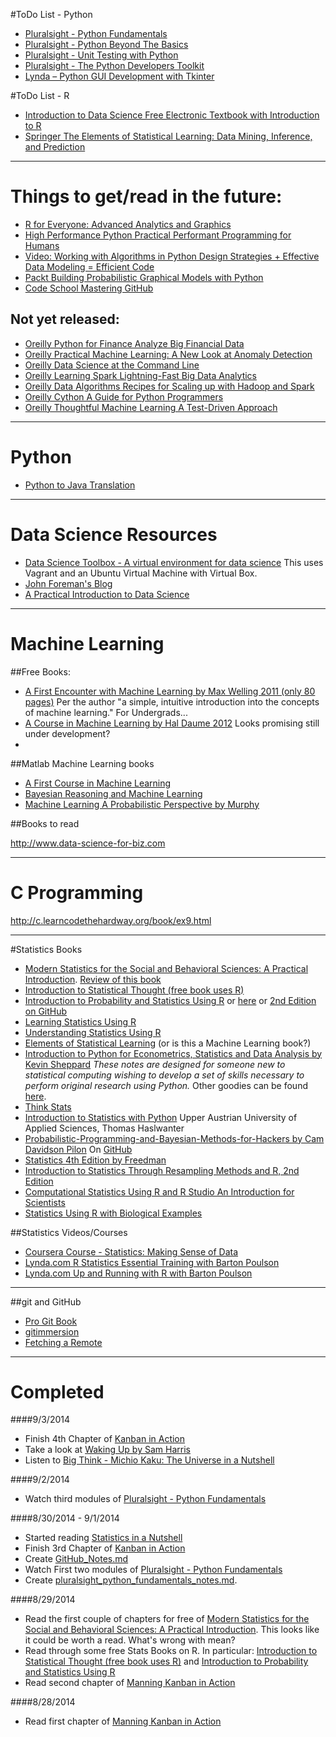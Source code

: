 #ToDo List - Python
- [Pluralsight - Python Fundamentals](http://pluralsight.com/training/Courses/Description/python-fundamentals)
- [Pluralsight - Python Beyond The Basics](http://pluralsight.com/training/Courses/TableOfContents/python-fundamentals)
- [Pluralsight - Unit Testing with Python](http://pluralsight.com/training/Courses/TableOfContents/unit-testing-python)
- [Pluralsight - The Python Developers Toolkit](http://pluralsight.com/training/Courses/TableOfContents/python-developers-toolkit)
- [Lynda – Python GUI Development with Tkinter](http://www.lynda.com/Tkinter-tutorials/Python-GUI-Development-Tkinter/163607-2.html)

#ToDo List - R
- [Introduction to Data Science Free Electronic Textbook with Introduction to R](http://jsresearch.net/)
- [Springer The Elements of Statistical Learning: Data Mining, Inference, and Prediction](http://statweb.stanford.edu/~tibs/ElemStatLearn/)





-------------------------------------
# Things to get/read in the future:
- [R for Everyone: Advanced Analytics and Graphics](http://www.jaredlander.com/r-for-everyone/)
- [High Performance Python Practical Performant Programming for Humans](http://shop.oreilly.com/product/0636920028963.do)
- [Video: Working with Algorithms in Python Design Strategies + Effective Data Modeling = Efficient Code](http://shop.oreilly.com/product/110000667.do)
- [Packt Building Probabilistic Graphical Models with Python](https://www.packtpub.com/big-data-and-business-intelligence/building-probabilistic-graphical-models-python)
- [Code School Mastering GitHub](https://www.codeschool.com/courses/mastering-github)

## Not yet released:
- [Oreilly Python for Finance Analyze Big Financial Data](http://shop.oreilly.com/product/0636920032441.do)
- [Oreilly Practical Machine Learning: A New Look at Anomaly Detection](http://shop.oreilly.com/product/0636920034650.do)
- [Oreilly Data Science at the Command Line](http://shop.oreilly.com/product/0636920032823.do)
- [Oreilly Learning Spark Lightning-Fast Big Data Analytics](http://shop.oreilly.com/product/0636920028512.do)
- [Oreilly Data Algorithms Recipes for Scaling up with Hadoop and Spark](http://shop.oreilly.com/product/0636920033950.do)
- [Oreilly Cython A Guide for Python Programmers](http://shop.oreilly.com/product/0636920033431.do)
- [Oreilly Thoughtful Machine Learning A Test-Driven Approach](http://shop.oreilly.com/product/0636920032298.do)


-------------------------------------

# Python
- [Python to Java Translation](http://home.wlu.edu/~lambertk/pythontojava/index.htm)

-------------------------------------
# Data Science Resources
- [Data Science Toolbox - A virtual environment for data science](http://datasciencetoolbox.org/)  This uses Vagrant and an Ubuntu Virtual Machine with Virtual Box.
- [John Foreman's Blog](http://www.john-foreman.com/blog)
- [A Practical Introduction to Data Science](http://www.zipfianacademy.com/blog/post/46864003608/a-practical-intro-to-data-science)


-------------------------------------
# Machine Learning

##Free Books:

-  [A First Encounter with Machine Learning by Max Welling 2011 (only 80 pages)](https://www.ics.uci.edu/~welling/teaching/ICS273Afall11/IntroMLBook.pdf) Per the author "a simple, intuitive introduction into the concepts of machine learning." For Undergrads...
-  [A Course in Machine Learning by Hal Daume 2012](http://ciml.info/dl/v0_8/ciml-v0_8-all.pdf) Looks promising still under development?
-  [](http://web4.cs.ucl.ac.uk/staff/D.Barber/textbook/250214.pdf)

##Matlab Machine Learning books
- [A First Course in Machine Learning](http://www.dcs.gla.ac.uk/~srogers/firstcourseml/#matlab)
- [Bayesian Reasoning and Machine Learning](http://web4.cs.ucl.ac.uk/staff/D.Barber/textbook/250214.pdf)
- [Machine Learning A Probabilistic Perspective by Murphy](http://www.cs.ubc.ca/~murphyk/MLbook/)


##Books to read

http://www.data-science-for-biz.com


-------------------------------------

# C Programming
http://c.learncodethehardway.org/book/ex9.html

-------------------------------------

#Statistics Books 
- [Modern Statistics for the Social and Behavioral Sciences: A Practical Introduction](http://www.crcpress.com/product/isbn/9781439834565).  [Review of this book](http://www.maa.org/publications/maa-reviews/modern-statistics-for-the-social-and-behavioral-sciences-a-practical-introduction)
- [Introduction to Statistical Thought (free book uses R)](http://www.math.umass.edu/~lavine/Book/book.html)
- [Introduction to Probability and Statistics Using R](http://ipsur.org/install.html) or [here](http://cran.r-project.org/web/packages/IPSUR/vignettes/IPSUR.pdf) or [2nd Edition on GitHub](https://github.com/gjkerns/IPSUR)
- [Learning Statistics Using R](http://www.amazon.com/Learning-Statistics-Randall-Ernest-Schumacker/dp/1452286299)
- [Understanding Statistics Using R](http://www.amazon.com/dp/1461462266/ref=rdr_ext_tmb)
- [Elements of Statistical Learning](http://statweb.stanford.edu/~tibs/ElemStatLearn/) (or is this a Machine Learning book?)
- [Introduction to Python for Econometrics, Statistics and Data Analysis by Kevin Sheppard](http://www.kevinsheppard.com/images/0/09/Python_introduction.pdf)  _These notes are designed for someone new to statistical computing wishing to develop a set of skills necessary to perform original research using Python._ Other goodies can be found [here](http://www.kevinsheppard.com/Python_for_Econometrics).
- [Think Stats](http://greenteapress.com/thinkstats/)
- [Introduction to Statistics with Python](http://work.thaslwanter.at/Stats/html/index.html) Upper Austrian University of Applied Sciences, Thomas Haslwanter
- [Probabilistic-Programming-and-Bayesian-Methods-for-Hackers by Cam Davidson Pilon](http://camdavidsonpilon.github.io/Probabilistic-Programming-and-Bayesian-Methods-for-Hackers/) On [GitHub](https://github.com/CamDavidsonPilon/Probabilistic-Programming-and-Bayesian-Methods-for-Hackers)
- [Statistics 4th Edition by Freedman](http://books.wwnorton.com/books/Statistics/)
- [Introduction to Statistics Through Resampling Methods and R, 2nd Edition](http://www.wiley.com/WileyCDA/WileyTitle/productCd-1118428218.html)
- [Computational Statistics Using R and R Studio An Introduction for Scientists](http://www.calvin.edu/~rpruim/talks/SC11/Seattle/RatSC11/Master-StatsForScience.pdf)
- [Statistics Using R with Biological Examples](http://cran.r-project.org/doc/contrib/Seefeld_StatsRBio.pdf)



##Statistics Videos/Courses
- [Coursera Course - Statistics: Making Sense of Data](https://class.coursera.org/introstats-001)
- [Lynda.com R Statistics Essential Training with Barton Poulson](http://www.lynda.com/R-tutorials/R-Statistics-Essential-Training/142447-2.html)
- [Lynda.com Up and Running with R with Barton Poulson](http://www.lynda.com/R-tutorials/Up-Running-R/120612-2.html)

-------------------------------------
##git and GitHub
- [Pro Git Book](http://git-scm.com/book)
- [gitimmersion](http://gitimmersion.com/)
- [Fetching a Remote](https://help.github.com/articles/fetching-a-remote)

-------------------------------------

# Completed
####9/3/2014
- Finish 4th Chapter of [Kanban in Action](http://www.manning.com/hammarberg/)
- Take a look at [Waking Up by Sam Harris](http://www.samharris.org/blog/item/chapter-one)
- Listen to [Big Think - Michio Kaku: The Universe in a Nutshell](https://www.youtube.com/watch?v=0NbBjNiw4tk)

####9/2/2014
- Watch third modules of [Pluralsight - Python Fundamentals](http://pluralsight.com/training/Courses/Description/python-fundamentals)

####8/30/2014 - 9/1/2014
- Started reading [Statistics in a Nutshell](http://shop.oreilly.com/product/9780596510497.do)
- Finish 3rd Chapter of [Kanban in Action](http://www.manning.com/hammarberg/)
- Create [GitHub_Notes.md](https://github.com/dviar2718/DanWeb/blob/gh-pages/interests/GitHub_Notes.md)
- Watch First two modules of [Pluralsight - Python Fundamentals](http://pluralsight.com/training/Courses/Description/python-fundamentals)
- Create [pluralsight_python_fundamentals_notes.md](https://github.com/dviar2718/DanWeb/blob/gh-pages/interests/python/pluralsight_python_fundamentals_notes.md).

####8/29/2014
- Read the first couple of chapters for free of [Modern Statistics for the Social and Behavioral Sciences: A Practical Introduction](http://www.crcpress.com/product/isbn/9781439834565).  This looks like it could be worth a read.  What's wrong with mean?
- Read through some free Stats Books on R.  In particular: [Introduction to Statistical Thought (free book uses R)](http://www.math.umass.edu/~lavine/Book/book.html) and [Introduction to Probability and Statistics Using R](http://ipsur.org/install.html)
- Read second chapter of [Manning Kanban in Action](http://www.manning.com/hammarberg/)

####8/28/2014
- Read first chapter of [Manning Kanban in Action](http://www.manning.com/hammarberg/)



